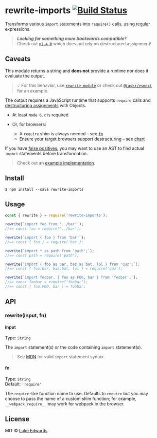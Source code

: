# rewrite-imports [![Build Status](https://travis-ci.org/lukeed/rewrite-imports.svg?branch=master)](https://travis-ci.org/lukeed/rewrite-imports)

Transforms various `import` statements into `require()` calls, using regular expressions.

> ***Looking for something _more_ backwards compatible?*** <br>
> Check out [`v1.4.0`](https://github.com/lukeed/rewrite-imports/tree/v1.4.0) which does not rely on destructured assignment!


## Caveats

This module returns a string and **does not** provide a runtime nor does it evaluate the output.

> :bulb: For this behavior, use [`rewrite-module`](https://github.com/lukeed/rewrite-module) or check out [`@taskr/esnext`](https://github.com/lukeed/taskr/tree/master/packages/esnext) for an example.

The output requires a JavaScript runtime that supports `require` calls and [destructuring assignments](https://developer.mozilla.org/en-US/docs/Web/JavaScript/Reference/Operators/Destructuring_assignment#Object_destructuring) with Objects.

  * At least `Node 6.x` is required

  * Or, for browsers:
    * A `require` shim is always needed – see [`fn`](#fn)
    * Ensure your target browsers support destructuring – see [chart](https://kangax.github.io/compat-table/es6/#test-destructuring,_assignment)

If you have [false positives](https://github.com/lukeed/rewrite-imports/issues/8), you may want to use an AST to find actual `import` statements before transformation.

> Check out an [example implementation](https://github.com/styleguidist/react-styleguidist/blob/82f22d217044dee6215e60696c39791ee168fc14/src/client/utils/transpileImports.js).


## Install

```
$ npm install --save rewrite-imports
```


## Usage

```js
const { rewrite } = require('rewrite-imports');

rewrite(`import foo from '../bar'`);
//=> const foo = require('../bar');

rewrite(`import { foo } from 'bar'`);
//=> const { foo } = require('bar');

rewrite(`import * as path from 'path';`);
//=> const path = require('path');

rewrite(`import { foo as bar, baz as bat, lol } from 'quz';`);
//=> const { foo:bar, baz:bat, lol } = require('quz');

rewrite(`import foobar, { foo as FOO, bar } from 'foobar';`);
//=> const foobar = require('foobar');
//=> const { foo:FOO, bar } = foobar;
```


## API

### rewrite(input, fn)

#### input
Type: `String`

The `import` statement(s) or the code containing `import` statement(s).

> See [MDN](https://developer.mozilla.org/en-US/docs/Web/JavaScript/Reference/Statements/import) for valid `import` statement syntax.

#### fn
Type: `String`<br>
Default: `'require'`

The `require`-like function name to use. Defaults to `require` but you may choose to pass the name of a custom shim function; for example, `__webpack_require__` may work for webpack in the browser.

## License

MIT © [Luke Edwards](https://lukeed.com)
